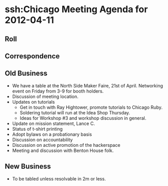 # ssh:Chicago Meeting Agenda for 2012-04-11 #

## Roll ##

## Correspondence ##

## Old Business ##
 * We have a table at the North Side Maker Faire, 21st of April. Networking event on Friday from 3-9 for booth holders.
 * Discussion of meeting location.
 * Updates on tutorials
   - Get in touch with Ray Hightower, promote tutorials to Chicago Ruby.
   - Soldering tutorial will run at the Idea Shop Thursday.
   - Ideas for Workshop #3 and workshop discussion in general.
 * Update on mission statement, Lance C.
 * Status of t-shirt printing
 * Adopt bylaws on a probationary basis
 * Discussion on accountability
 * Discussion on active promotion of the hackerspace
 * Meeting and discussion with Benton House folk.
   
## New Business ##
 * To be tabled unless resolvable in 2m or less.
